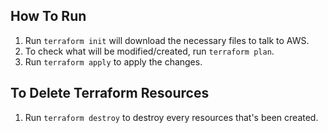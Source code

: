 ## How To Run
1. Run `terraform init` will download the necessary files to talk to AWS. 
2. To check what will be modified/created, run `terraform plan`.
3. Run `terraform apply` to apply the changes.


## To Delete Terraform Resources
1. Run `terraform destroy` to destroy every resources that's been created.